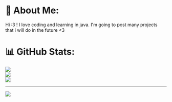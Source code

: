 # 💫 About Me:
Hi :3 ! I love coding and learning in java. I'm going to post many projects that i will do in the future <3

# 📊 GitHub Stats:
![](https://github-readme-stats.vercel.app/api?username=OnicarN&theme=dark&hide_border=false&include_all_commits=false&count_private=false)<br/>
![](https://nirzak-streak-stats.vercel.app/?user=OnicarN&theme=dark&hide_border=false)<br/>
![](https://github-readme-stats.vercel.app/api/top-langs/?username=OnicarN&theme=dark&hide_border=false&include_all_commits=false&count_private=false&layout=compact)

---
[![](https://visitcount.itsvg.in/api?id=OnicarN&icon=0&color=0)](https://visitcount.itsvg.in)

<!-- Proudly created with GPRM ( https://gprm.itsvg.in ) -->
